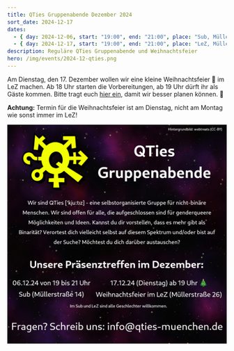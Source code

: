 ```yaml
---
title: QTies Gruppenabende Dezember 2024
sort_date: 2024-12-17
dates:
  - { day: 2024-12-06, start: "19:00", end: "21:00", place: "Sub, Müllerstraße 14" }
  - { day: 2024-12-17, start: "19:00", end: "21:00", place: "LeZ, Müllerstraße 26" }
description: Reguläre QTies Gruppenabende und Weihnachtsfeier
hero: /img/events/2024-12-qties.png
---
```


Am Dienstag, den 17. Dezember wollen wir eine kleine Weihnachtsfeier 🎄 im LeZ machen.
Ab 18 Uhr starten die Vorbereitungen, ab 19 Uhr dürft ihr als Gäste kommen.
Bitte tragt euch [hier ein](/nuudel.digitalcourage.de/fsv5OF8Gj8RAlBlX), damit wir besser planen können. 🌟

**Achtung:** Termin für die Weihnachtsfeier ist am Dienstag, nicht am Montag wie sonst immer im LeZ!

![](/img/events/2024-12-qties.png)
